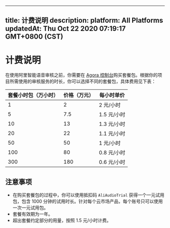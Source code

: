
---
title: 计费说明
description: 
platform: All Platforms
updatedAt: Thu Oct 22 2020 07:19:17 GMT+0800 (CST)
---
# 计费说明
在使用阿里智能语音审核之前，你需要在 [Agora ](https://console.agora.io/)[控制台](https://console.agora.io/)购买套餐包。根据你的项目所需使用的审核服务的时长，你可以选择不同的套餐包，具体费用见下表：

| 套餐小时包（万小时） | 价格（万元） | 每小时单价  |
| -------------------- | ------------ | ----------- |
| 1                    | 2          | 2 元/小时 |
| 5                    | 7.5          | 1.5 元/小时 |
| 10                   | 13           | 1.3 元/小时 |
| 20                   | 22           | 1.1 元/小时 |
| 50                   | 50           | 1 元/小时   |
| 100                  | 80           | 0.8 元/小时 |
| 300                  | 180          | 0.6 元/小时 |

## 注意事项

- 在购买套餐包的过程中，你可以使用抵扣码 `AliAudioTrial` 获得一个一元试用包，包含 1000 分钟的试用时长。针对每个云市场产品，每个账号只可以使用一次一元试用包。
- 套餐有效期为一年。
- 超出套餐约定部分的用量，按照 1.5 元/小时计费。
